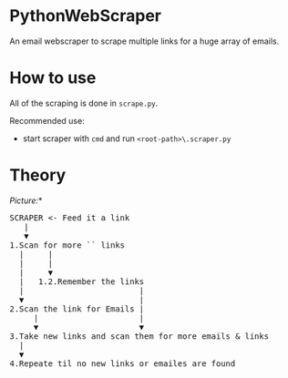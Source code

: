 # PythonWebScraper

An email webscraper to scrape multiple links for a huge array of emails.

# How to use 

All of the scraping is done in `scrape.py`. 

Recommended use:
 + start scraper with `cmd` and run `<root-path>\.scraper.py`

# Theory

*Picture:**
<pre>
SCRAPER <- Feed it a link
   |
   ▼
1.Scan for more `<a>` links
  |     |
  |     |
  |     ▼
  |   1.2.Remember the links   
  |                        |
  ▼                        | 
2.Scan the link for Emails |
     |                     |
     ▼                     ▼
3.Take new links and scan them for more emails & links 
  |
  ▼
4.Repeate til no new links or emailes are found
</pre>
